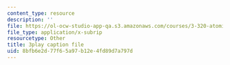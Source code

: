 ```yaml
---
content_type: resource
description: ''
file: https://ol-ocw-studio-app-qa.s3.amazonaws.com/courses/3-320-atomistic-computer-modeling-of-materials-sma-5107-spring-2005/8bfb6e2d77f65a97b12e4fd89d7a797d_egK3Cih11J4.vtt
file_type: application/x-subrip
resourcetype: Other
title: 3play caption file
uid: 8bfb6e2d-77f6-5a97-b12e-4fd89d7a797d
---
```

